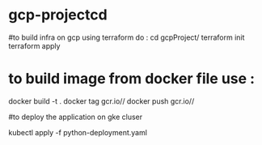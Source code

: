 # gcp-projectcd 

#to build infra on gcp using terraform do :
cd gcpProject/
terraform init
terraform apply

# to build image from docker file use :

docker build -t <img-name> .
docker tag <img-name> gcr.io/<project-id>/<img-name>
docker push gcr.io/<project-id>/<img-name>
  
#to deploy the application on gke cluser 
  
 kubectl apply -f python-deployment.yaml
